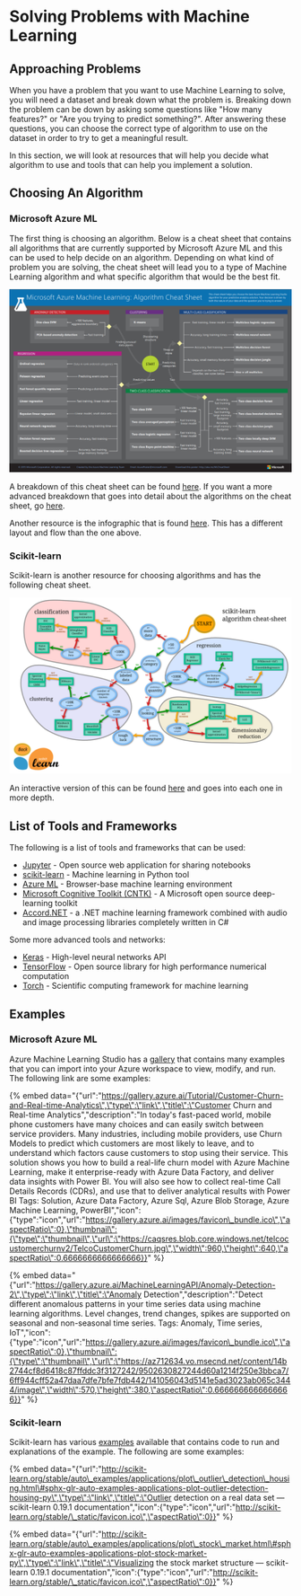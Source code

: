 # Solving Problems with Machine Learning

## Approaching Problems

When you have a problem that you want to use Machine Learning to solve, you will need a dataset and break down what the problem is. Breaking down the problem can be down by asking some questions  like "How many features?" or "Are you trying to predict something?". After answering these questions, you can choose the correct type of algorithm to use on the dataset in order to try to get a meaningful result. 

In this section, we will look at resources that will help you decide what algorithm to use and tools that can help you implement a solution.

## Choosing An Algorithm

### Microsoft Azure ML

The first thing is choosing an algorithm. Below is a cheat sheet that contains all algorithms that are currently supported by Microsoft Azure ML and this can be used to help decide on an algorithm. Depending on what kind of problem you are solving, the cheat sheet will lead you to a type of Machine Learning algorithm and what specific algorithm that would be the best fit. 

![](../.gitbook/assets/image%20%281%29.png)

A breakdown of this cheat sheet can be found [here](https://docs.microsoft.com/en-us/azure/machine-learning/studio/algorithm-cheat-sheet). If you want a more advanced breakdown that goes into detail about the algorithms on the cheat sheet, go [here](https://docs.microsoft.com/en-us/azure/machine-learning/studio/algorithm-choice).

Another resource is the infographic that is found [here](https://docs.microsoft.com/en-us/azure/machine-learning/studio/basics-infographic-with-algorithm-examples). This has a different layout and flow than the one above.

### Scikit-learn

Scikit-learn is another resource for choosing algorithms and has the following cheat sheet.

![](../.gitbook/assets/image%20%282%29.png)

An interactive version of this can be found [here](http://scikit-learn.org/stable/tutorial/machine_learning_map/index.html) and goes into each one in more depth.

## List of Tools and Frameworks

The following is a list of tools and frameworks that can be used:

* [Jupyter](http://jupyter.org/) - Open source web application for sharing notebooks 
* [scikit-learn](http://scikit-learn.org/stable/documentation.html) - Machine learning in Python tool
* [Azure ML](https://studio.azureml.net/) - Browser-base machine learning environment
* [Microsoft Cognitive Toolkit \(CNTK\)](https://github.com/Microsoft/CNTK) -  A Microsoft open source deep-learning toolkit 
* [Accord.NET](http://accord-framework.net/) -  a .NET machine learning framework combined with audio and image processing libraries completely written in C\#

Some more advanced tools and networks:

* [Keras](https://keras.io/) - High-level neural networks API
* [TensorFlow](https://www.tensorflow.org/) - Open source library for high performance numerical computation
* [Torch](http://torch.ch/) - Scientific computing framework for machine learning

## Examples

### Microsoft Azure ML

Azure Machine Learning Studio has a [gallery](https://gallery.azure.ai/) that contains many examples that you can import into your Azure workspace to view, modify, and run. The following link are some examples:

{% embed data="{\"url\":\"https://gallery.azure.ai/Tutorial/Customer-Churn-and-Real-time-Analytics\",\"type\":\"link\",\"title\":\"Customer Churn and Real-time Analytics\",\"description\":\"In today\'s fast-paced world, mobile phone customers have many choices and can easily switch between service providers. Many industries, including mobile providers, use Churn Models to predict which customers are most likely to leave, and to understand which factors cause customers to stop using their service. This solution shows you how to build a real-life churn model with Azure Machine Learning, make it enterprise-ready with Azure Data Factory, and deliver data insights with Power BI. You will also see how to collect real-time Call Details Records \(CDRs\), and use that to deliver analytical results with Power BI Tags: Solution, Azure Data Factory, Azure Sql, Azure Blob Storage, Azure Machine Learning, PowerBI\",\"icon\":{\"type\":\"icon\",\"url\":\"https://gallery.azure.ai/images/favicon\_bundle.ico\",\"aspectRatio\":0},\"thumbnail\":{\"type\":\"thumbnail\",\"url\":\"https://caqsres.blob.core.windows.net/telcocustomerchurnv2/TelcoCustomerChurn.jpg\",\"width\":960,\"height\":640,\"aspectRatio\":0.6666666666666666}}" %}



{% embed data="{\"url\":\"https://gallery.azure.ai/MachineLearningAPI/Anomaly-Detection-2\",\"type\":\"link\",\"title\":\"Anomaly Detection\",\"description\":\"Detect different anomalous patterns in your time series data using machine learning algorithms. Level changes, trend changes, spikes are supported on seasonal and non-seasonal time series. Tags: Anomaly, Time series, IoT\",\"icon\":{\"type\":\"icon\",\"url\":\"https://gallery.azure.ai/images/favicon\_bundle.ico\",\"aspectRatio\":0},\"thumbnail\":{\"type\":\"thumbnail\",\"url\":\"https://az712634.vo.msecnd.net/content/14b2744cf8d6418c87ffddc3f3127242/9502630827244d60a1214f250e3bbca7/6ff944cff52a47daa7dfe7bfe7fdb442/141056043d5141e5ad3023ab065c3444/image\",\"width\":570,\"height\":380,\"aspectRatio\":0.6666666666666666}}" %}

### Scikit-learn

 Scikit-learn has various [examples](http://scikit-learn.org/stable/auto_examples/index.html) available that contains code to run and explanations of the example. The following are some examples:

{% embed data="{\"url\":\"http://scikit-learn.org/stable/auto\_examples/applications/plot\_outlier\_detection\_housing.html\#sphx-glr-auto-examples-applications-plot-outlier-detection-housing-py\",\"type\":\"link\",\"title\":\"Outlier detection on a real data set — scikit-learn 0.19.1 documentation\",\"icon\":{\"type\":\"icon\",\"url\":\"http://scikit-learn.org/stable/\_static/favicon.ico\",\"aspectRatio\":0}}" %}



{% embed data="{\"url\":\"http://scikit-learn.org/stable/auto\_examples/applications/plot\_stock\_market.html\#sphx-glr-auto-examples-applications-plot-stock-market-py\",\"type\":\"link\",\"title\":\"Visualizing the stock market structure — scikit-learn 0.19.1 documentation\",\"icon\":{\"type\":\"icon\",\"url\":\"http://scikit-learn.org/stable/\_static/favicon.ico\",\"aspectRatio\":0}}" %}



